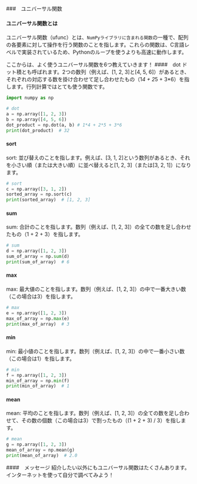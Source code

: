 ###　ユニバーサル関数
#### ユニバーサル関数とは
ユニバーサル関数（ufunc）とは、```NumPyライブラリに含まれる関数```の一種で、配列の各要素に対して操作を行う関数のことを指します。これらの関数は、C言語レベルで実装されているため、Pythonのループを使うよりも高速に動作します。

ここからは、よく使うユニバーサル関数を6つ教えていきます！
####　dot
ドット積とも呼ばれます。2つの数列（例えば、[1, 2, 3]と[4, 5, 6]）があるとき、それぞれの対応する数を掛け合わせて足し合わせたもの（1*4 + 2*5 + 3*6）を指します。行列計算ではとても使う関数です。
```python
import numpy as np

# dot
a = np.array([1, 2, 3])
b = np.array([4, 5, 6])
dot_product = np.dot(a, b) # 1*4 + 2*5 + 3*6
print(dot_product)  # 32
```
#### sort
sort: 並び替えのことを指します。例えば、[3, 1, 2]という数列があるとき、それを小さい順（または大きい順）に並べ替えると[1, 2, 3]（または[3, 2, 1]）になります。
```python
# sort
c = np.array([3, 1, 2])
sorted_array = np.sort(c)
print(sorted_array)  # [1, 2, 3]
```
#### sum
sum: 合計のことを指します。数列（例えば、[1, 2, 3]）の全ての数を足し合わせたもの（1 + 2 + 3）を指します。
```python
# sum
d = np.array([1, 2, 3])
sum_of_array = np.sum(d)
print(sum_of_array)  # 6
```
#### max
max: 最大値のことを指します。数列（例えば、[1, 2, 3]）の中で一番大きい数（この場合は3）を指します。
```python
# max
e = np.array([1, 2, 3])
max_of_array = np.max(e)
print(max_of_array)  # 3
```
#### min
min: 最小値のことを指します。数列（例えば、[1, 2, 3]）の中で一番小さい数（この場合は1）を指します。
```python
# min
f = np.array([1, 2, 3])
min_of_array = np.min(f)
print(min_of_array)  # 1
```
#### mean
mean: 平均のことを指します。数列（例えば、[1, 2, 3]）の全ての数を足し合わせて、その数の個数（この場合は3）で割ったもの（(1 + 2 + 3) / 3）を指します。
```python
# mean
g = np.array([1, 2, 3])
mean_of_array = np.mean(g)
print(mean_of_array)  # 2.0
```
####　メッセージ
紹介したい以外にもユニバーサル関数はたくさんあります。インターネットを使って自分で調べてみよう！